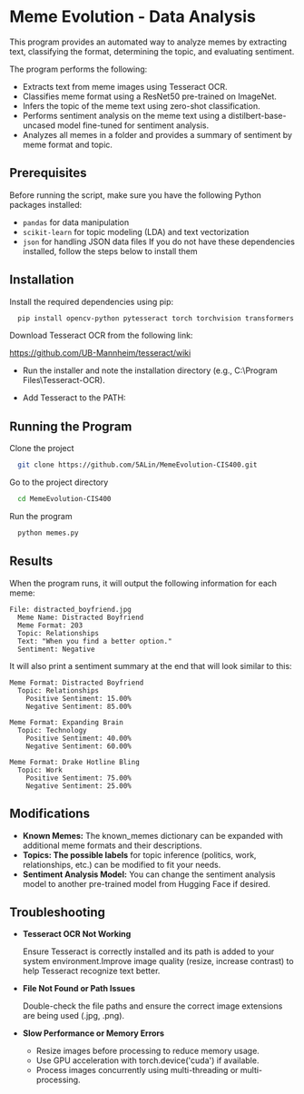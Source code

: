 
# Meme Evolution - Data Analysis

This program provides an automated way to analyze memes by extracting text, classifying the format, determining the topic, and evaluating sentiment.

The program performs the following:
* Extracts text from meme images using Tesseract OCR.
* Classifies meme format using a ResNet50 pre-trained on ImageNet.
* Infers the topic of the meme text using zero-shot classification.
* Performs sentiment analysis on the meme text using a distilbert-base-uncased model fine-tuned for sentiment analysis.
* Analyzes all memes in a folder and provides a summary of sentiment by meme format and topic.


## Prerequisites

Before running the script, make sure you have the following Python packages installed:

* ```pandas``` for data manipulation
* ```scikit-learn``` for topic modeling (LDA) and text vectorization
* ```json``` for handling JSON data files
If you do not have these dependencies installed, follow the steps below to install them
## Installation

Install the required dependencies using pip:
```bash 
  pip install opencv-python pytesseract torch torchvision transformers Pillow numpy
```
Download Tesseract OCR from the following link: 

https://github.com/UB-Mannheim/tesseract/wiki

* Run the installer and note the installation directory (e.g., C:\Program Files\Tesseract-OCR).

* Add Tesseract to the PATH:

    
## Running the Program

Clone the project

```bash
  git clone https://github.com/5ALin/MemeEvolution-CIS400.git
```

Go to the project directory

```bash
  cd MemeEvolution-CIS400
```

Run the program

```bash
  python memes.py
```


## Results

When the program runs, it will output the following information for each meme:
```
File: distracted_boyfriend.jpg
  Meme Name: Distracted Boyfriend
  Meme Format: 203
  Topic: Relationships
  Text: "When you find a better option."
  Sentiment: Negative
```
It will also print a sentiment summary at the end that will look similar to this:
```
Meme Format: Distracted Boyfriend
  Topic: Relationships
    Positive Sentiment: 15.00%
    Negative Sentiment: 85.00%

Meme Format: Expanding Brain
  Topic: Technology
    Positive Sentiment: 40.00%
    Negative Sentiment: 60.00%

Meme Format: Drake Hotline Bling
  Topic: Work
    Positive Sentiment: 75.00%
    Negative Sentiment: 25.00%
```

## Modifications

* **Known Memes:** The known_memes dictionary can be expanded with additional meme formats and their descriptions.
* **Topics: The possible labels** for topic inference (politics, work, relationships, etc.) can be modified to fit your needs.
* **Sentiment Analysis Model:** You can change the sentiment analysis model to another pre-trained model from Hugging Face if desired.
## Troubleshooting

* **Tesseract OCR Not Working**
    
    Ensure Tesseract is correctly installed and its path is added to your system    environment.Improve image quality (resize, increase contrast) to help Tesseract recognize text better.
* **File Not Found or Path Issues** 
    
    Double-check the file paths and ensure the correct image extensions are being used (.jpg, .png).

* **Slow Performance or Memory Errors**
    * Resize images before processing to reduce memory usage.
    * Use GPU acceleration with torch.device('cuda') if available.
    * Process images concurrently using multi-threading or multi-processing.
